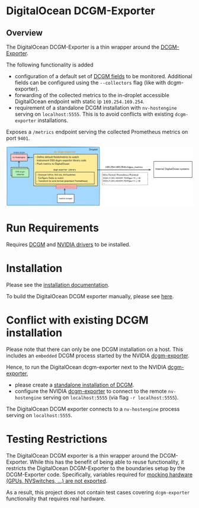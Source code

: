 # DigitalOcean DCGM-Exporter

## Overview

The DigitalOcean DCGM-Exporter is a thin wrapper around the [DCGM-Exporter](https://github.com/NVIDIA/dcgm-exporter).

The following functionality is added
- configuration of a default set of [DCGM fields](https://docs.nvidia.com/datacenter/dcgm/latest/dcgm-api/dcgm-api-field-ids.html) to be monitored. Additional fields can be configured using the `--collectors` flag (like with dcgm-exporter).
- forwarding of the collected metrics to the in-droplet accessible DigitalOcean endpoint with static ip `169.254.169.254`.
- requirement of a standalone DCGM installation with `nv-hostengine` serving on `localhost:5555`. This is to avoid conflicts with existing `dcgm-exporter` installations.

Exposes a `/metrics` endpoint serving the collected Prometheus metrics on port `9401`.

![architecture.png](docs/architecture.png)

# Run Requirements

Requires [DCGM](https://developer.nvidia.com/dcgm) and [NVIDIA drivers](https://docs.nvidia.com/datacenter/tesla/driver-installation-guide/index.html) to be installed.

# Installation

Please see the [installation documentation](docs/install.md).

To build the DigitalOcean DCGM exporter manually, please see [here](docs/build.md).

# Conflict with existing DCGM installation

Please note that there can only be one DCGM installation on a host. This includes an `embedded` DCGM process started by the NVIDIA [dcgm-exporter](https://github.com/NVIDIA/dcgm-exporter).

Hence, to run the DigitalOcean dcgm-exporter next to the NVIDIA [dcgm-exporter](https://github.com/NVIDIA/dcgm-exporter),
- please create a [standalone installation of DCGM](https://docs.digitalocean.com/products/droplets/how-to/gpu/enable-metrics/#install-dcgm).
- configure the NVIDIA [dcgm-exporter](https://github.com/NVIDIA/dcgm-exporter) to connect to the remote `nv-hostengine` serving on `localhost:5555` (via flag `-r localhost:5555`).

The DigitalOcean DCGM exporter connects to a `nv-hostengine` process serving on `localhost:5555`.

# Testing Restrictions

The DigitalOcean DCGM exporter is a thin wrapper around the DCGM-Exporter.
While this has the benefit of being able to reuse functionality, it restricts the DigitalOcean DCGM-Exporter to the boundaries setup by the DCGM-Exporter code.
Specifically, variables required for [mocking hardware (GPUs, NVSwitches, ...) are not exported](https://github.com/NVIDIA/dcgm-exporter/blob/rel_3.3.6-3.4.2/pkg/dcgmexporter/system_info.go#L31).

As a result, this project does not contain test cases covering `dcgm-exporter` functionality that requires real hardware. 